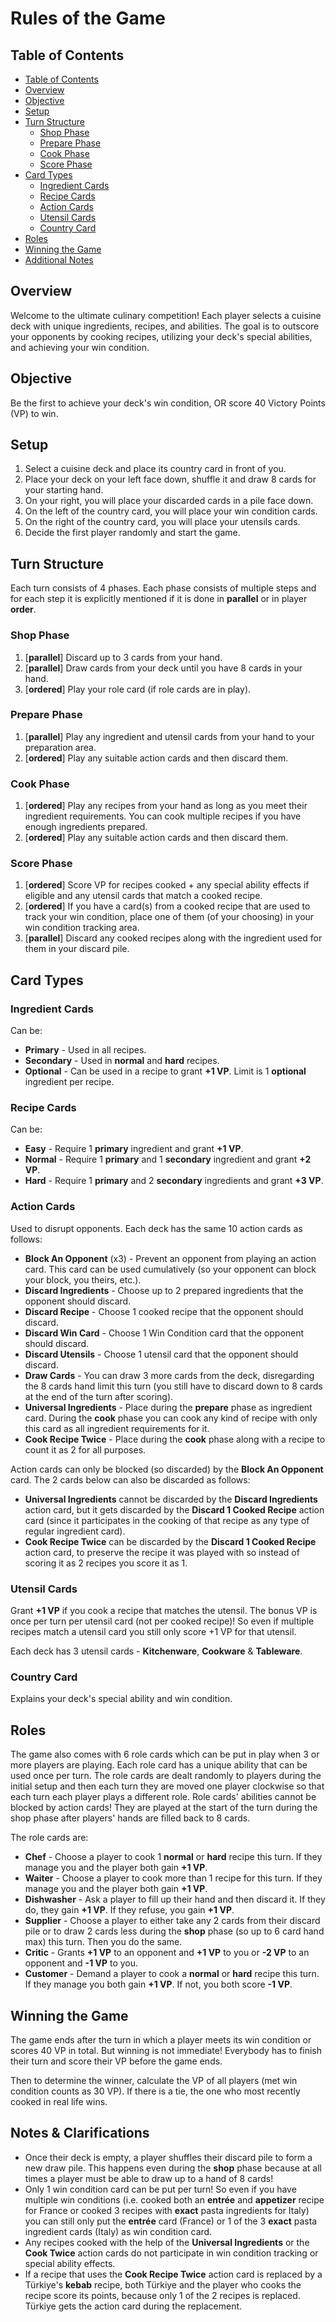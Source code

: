 # Rules of the Game

## Table of Contents

- [Table of Contents](#table-of-contents)
- [Overview](#overview)
- [Objective](#objective)
- [Setup](#setup)
- [Turn Structure](#turn-structure)
  - [Shop Phase](#shop-phase)
  - [Prepare Phase](#prepare-phase)
  - [Cook Phase](#cook-phase)
  - [Score Phase](#score-phase)
- [Card Types](#card-types)
  - [Ingredient Cards](#ingredient-cards)
  - [Recipe Cards](#recipe-cards)
  - [Action Cards](#action-cards)
  - [Utensil Cards](#utensil-cards)
  - [Country Card](#country-card)
- [Roles](#roles)
- [Winning the Game](#winning-the-game)
- [Additional Notes](#additional-notes)

## Overview

Welcome to the ultimate culinary competition! Each player selects a cuisine deck with unique
ingredients, recipes, and abilities. The goal is to outscore your opponents by cooking recipes,
utilizing your deck's special abilities, and achieving your win condition.

## Objective

Be the first to achieve your deck's win condition, OR score 40 Victory Points (VP) to win.

## Setup

1. Select a cuisine deck and place its country card in front of you.
2. Place your deck on your left face down, shuffle it and draw 8 cards for your starting hand.
3. On your right, you will place your discarded cards in a pile face down.
4. On the left of the country card, you will place your win condition cards.
5. On the right of the country card, you will place your utensils cards.
6. Decide the first player randomly and start the game.

## Turn Structure

Each turn consists of 4 phases. Each phase consists of multiple steps and for each step it is
explicitly mentioned if it is done in **parallel** or in player **order**.

### Shop Phase

1. [**parallel**] Discard up to 3 cards from your hand.
2. [**parallel**] Draw cards from your deck until you have 8 cards in your hand.
3. [**ordered**] Play your role card (if role cards are in play).

### Prepare Phase

1. [**parallel**] Play any ingredient and utensil cards from your hand to your preparation area.
2. [**ordered**] Play any suitable action cards and then discard them.

### Cook Phase

1. [**ordered**] Play any recipes from your hand as long as you meet their ingredient requirements.
You can cook multiple recipes if you have enough ingredients prepared.
2. [**ordered**] Play any suitable action cards and then discard them.

### Score Phase

1. [**ordered**] Score VP for recipes cooked + any special ability effects if eligible and any
utensil cards that match a cooked recipe.
2. [**ordered**] If you have a card(s) from a cooked recipe that are used to track your win
condition, place one of them (of your choosing) in your win condition tracking area.
3. [**parallel**] Discard any cooked recipes along with the ingredient used for them in your
discard pile.

## Card Types

### Ingredient Cards

Can be:

- **Primary** - Used in all recipes.
- **Secondary** - Used in **normal** and **hard** recipes.
- **Optional** - Can be used in a recipe to grant **+1 VP**. Limit is 1 **optional** ingredient
per recipe.

### Recipe Cards

Can be:

- **Easy** - Require 1 **primary** ingredient and grant **+1 VP**.
- **Normal** - Require 1 **primary** and 1 **secondary** ingredient and grant **+2 VP**.
- **Hard** - Require 1 **primary** and 2 **secondary** ingredients and grant **+3 VP**.

### Action Cards

Used to disrupt opponents. Each deck has the same 10 action cards as follows:

- **Block An Opponent** (x3) - Prevent an opponent from playing an action card. This card can 
be used cumulatively (so your opponent can block your block, you theirs, etc.).
- **Discard Ingredients** - Choose up to 2 prepared ingredients that the opponent should discard.
- **Discard Recipe** - Choose 1 cooked recipe that the opponent should discard.
- **Discard Win Card** - Choose 1 Win Condition card that the opponent should discard.
- **Discard Utensils** - Choose 1 utensil card that the opponent should discard.
- **Draw Cards** - You can draw 3 more cards from the deck, disregarding the 8 cards hand limit
this turn (you still have to discard down to 8 cards at the end of the turn after scoring).
- **Universal Ingredients** - Place during the **prepare** phase as ingredient card. During the
**cook** phase you can cook any kind of recipe with only this card as all ingredient requirements
for it.
- **Cook Recipe Twice** - Place during the **cook** phase along with a recipe to count it as 2 for
all purposes.

Action cards can only be blocked (so discarded) by the **Block An Opponent** card. The 2 cards
below can also be discarded as follows:

- **Universal Ingredients** cannot be discarded by the **Discard Ingredients** action card, but
it gets discarded by the **Discard 1 Cooked Recipe** action card (since it participates in the
cooking of that recipe as any type of regular ingredient card).
- **Cook Recipe Twice** can be discarded by the **Discard 1 Cooked Recipe** action card, to
preserve the recipe it was played with so instead of scoring it as 2 recipes you score it as 1.

### Utensil Cards

Grant **+1 VP** if you cook a recipe that matches the utensil. The bonus VP is once per turn per
utensil card (not per cooked recipe)! So even if multiple recipes match a utensil card you still
only score +1 VP for that utensil. 

Each deck has 3 utensil cards - **Kitchenware**, **Cookware** & **Tableware**.

### Country Card

Explains your deck's special ability and win condition.

## Roles

The game also comes with 6 role cards which can be put in play when 3 or more players are playing.
Each role card has a unique ability that can be used once per turn. The role cards are dealt
randomly to players during the initial setup and then each turn they are moved one player clockwise
so that each turn each player plays a different role. Role cards' abilities cannot be blocked by
action cards! They are played at the start of the turn during the shop phase after players' hands
are filled back to 8 cards.

The role cards are:

- **Chef** - Choose a player to cook 1 **normal** or **hard** recipe this turn. If they manage you
and the player both gain **+1 VP**.
- **Waiter** - Choose a player to cook more than 1 recipe for this turn. If they manage you and the
player both gain **+1 VP**.
- **Dishwasher** - Ask a player to fill up their hand and then discard it. If they do, they gain
**+1 VP**. If they refuse, you gain **+1 VP**.
- **Supplier** - Choose a player to either take any 2 cards from their discard pile or to draw 2
cards less during the **shop** phase (so up to 6 card hand max) this turn. Then you do the same.
- **Critic** - Grants **+1 VP** to an opponent and **+1 VP** to you or **-2 VP** to an opponent
and **-1 VP** to you.
- **Customer** - Demand a player to cook a **normal** or **hard** recipe this turn. If they manage
you both gain **+1 VP**. If not, you both score **-1 VP**.

## Winning the Game

The game ends after the turn in which a player meets its win condition or scores 40 VP in total.
But winning is not immediate! Everybody has to finish their turn and score their VP before the
game ends.

Then to determine the winner, calculate the VP of all players (met win condition counts as 30 VP).
If there is a tie, the one who most recently cooked in real life wins.


## Notes & Clarifications

- Once their deck is empty, a player shuffles their discard pile to form a new draw pile. This
happens even during the **shop** phase because at all times a player must be able to draw up to a
hand of 8 cards!
- Only 1 win condition card can be put per turn! So even if you have multiple win conditions
(i.e. cooked both an **entrée** and **appetizer** recipe for France or cooked 3 recipes with 
**exact** pasta ingredients for Italy) you can still only put the **entrée** card (France) or 1
of the 3 **exact** pasta ingredient cards (Italy) as win condition card.
- Any recipes cooked with the help of the **Universal Ingredients** or the **Cook Twice** action
cards do not participate in win condition tracking or special ability effects.
- If a recipe that uses the **Cook Recipe Twice** action card is replaced by a Türkiye's **kebab** 
recipe, both Türkiye and the player who cooks the recipe score its points, because only 1 of the 2
recipes is replaced. Türkiye gets the action card during the replacement.